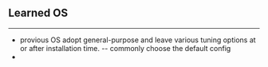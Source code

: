 ## Learned OS

---

+ provious OS adopt general-purpose and leave various tuning options at or after installation time. -- commonly choose the default config
+ 